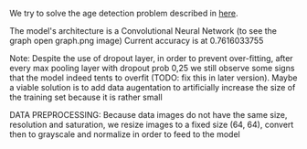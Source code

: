 We try to solve the age detection problem described in  <a href="https://www.w3schools.com">here</a>. 

The model's architecture is a Convolutional Neural Network (to see the graph open graph.png image)
Current accuracy is at 0.7616033755

Note: Despite the use of dropout layer, in order to prevent over-fitting, after every max pooling layer with dropout prob 0,25
we still observe some signs that the model indeed tents to overfit (TODO: fix this in later version). Maybe a viable solution
is to add data augentation to artificially increase the size of the training set because it is rather small

DATA PREPROCESSING:
Because data images do not have the same size, resolution and saturation, we resize images to a fixed size (64, 64), 
convert then to grayscale and normalize in order to feed to the model

